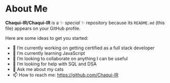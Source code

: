 # About Me


**Chaqui-IR/Chaqui-IR** is a ✨ _special_ ✨ repository because its `README.md` (this file) appears on your GitHub profile.

Here are some ideas to get you started:

- 🔭 I’m currently working on getting certified as a full stack developer
- 🌱 I’m currently learning JavaScript
- 👯 I’m looking to collaborate on anything I can be useful
- 🤔 I’m looking for help with SQL and DSA
- 💬 Ask me about my cats
- 📫 How to reach me: https://github.com/Chaqui-IR

